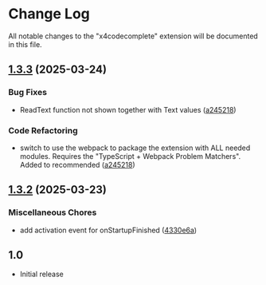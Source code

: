 # Change Log

All notable changes to the "x4codecomplete" extension will be documented in this file.

## [1.3.3](https://github.com/chemodun/X4CodeComplete-Test/compare/X4CodeComplete@v1.3.2...X4CodeComplete@v1.3.3) (2025-03-24)


### Bug Fixes

* ReadText function not shown together with Text values ([a245218](https://github.com/chemodun/X4CodeComplete-Test/commit/a245218b3c1750ed7a42351cb1783c4a29abac6d))


### Code Refactoring

* switch to use the webpack to package the extension with ALL needed modules. Requires the "TypeScript + Webpack Problem Matchers". Added to recommended ([a245218](https://github.com/chemodun/X4CodeComplete-Test/commit/a245218b3c1750ed7a42351cb1783c4a29abac6d))

## [1.3.2](https://github.com/chemodun/X4CodeComplete-Test/compare/X4CodeComplete@v1.3.1...X4CodeComplete@v1.3.2) (2025-03-23)


### Miscellaneous Chores

* add activation event for onStartupFinished ([4330e6a](https://github.com/chemodun/X4CodeComplete-Test/commit/4330e6ac460c78c34c3e9994167fcdfd8dbdeb4d))

## 1.0

- Initial release
